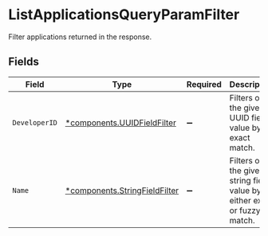# ListApplicationsQueryParamFilter

Filter applications returned in the response.


## Fields

| Field                                                                         | Type                                                                          | Required                                                                      | Description                                                                   |
| ----------------------------------------------------------------------------- | ----------------------------------------------------------------------------- | ----------------------------------------------------------------------------- | ----------------------------------------------------------------------------- |
| `DeveloperID`                                                                 | [*components.UUIDFieldFilter](../../models/components/uuidfieldfilter.md)     | :heavy_minus_sign:                                                            | Filters on the given UUID field value by exact match.                         |
| `Name`                                                                        | [*components.StringFieldFilter](../../models/components/stringfieldfilter.md) | :heavy_minus_sign:                                                            | Filters on the given string field value by either exact or fuzzy match.       |